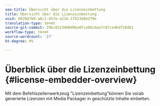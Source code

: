 ```yaml
---
seo-title: Übersicht über die Lizenzeinbettung
title: Übersicht über die Lizenzeinbettung
uuid: 0639d7b0-a6c1-45fe-a21b-1fb23d0e379e
translation-type: tm+mt
source-git-commit: 29bc8323460d9be0fce66cbea7c6fce46df20d61
workflow-type: tm+mt
source-wordcount: '27'
ht-degree: 0%

---
```



# Überblick über die Lizenzeinbettung {#license-embedder-overview}

Mit dem Befehlszeilenwerkzeug &quot;Lizenzeinbettung&quot;können Sie vorab generierte Lizenzen mit Media Packager in geschützte Inhalte einbetten.
